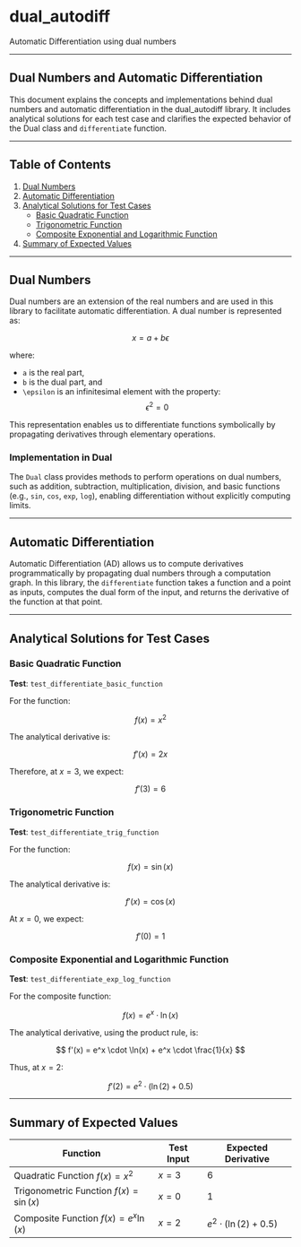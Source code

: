 # dual_autodiff
Automatic Differentiation using dual numbers

---

## Dual Numbers and Automatic Differentiation

This document explains the concepts and implementations behind dual numbers and automatic differentiation in the dual_autodiff library. It includes analytical solutions for each test case and clarifies the expected behavior of the Dual class and `differentiate` function.

---

## Table of Contents

1. [Dual Numbers](#dual-numbers)
2. [Automatic Differentiation](#automatic-differentiation)
3. [Analytical Solutions for Test Cases](#analytical-solutions-for-test-cases)
   - [Basic Quadratic Function](#basic-quadratic-function)
   - [Trigonometric Function](#trigonometric-function)
   - [Composite Exponential and Logarithmic Function](#composite-exponential-and-logarithmic-function)
4. [Summary of Expected Values](#summary-of-expected-values)

---

## Dual Numbers

Dual numbers are an extension of the real numbers and are used in this library to facilitate automatic differentiation. A dual number is represented as:

$$
x = a + b \epsilon
$$

where:

- `a` is the real part,
- `b` is the dual part, and
- `\epsilon` is an infinitesimal element with the property: $$\epsilon^2 = 0$$

This representation enables us to differentiate functions symbolically by propagating derivatives through elementary operations.

### Implementation in Dual
The `Dual` class provides methods to perform operations on dual numbers, such as addition, subtraction, multiplication, division, and basic functions (e.g., `sin`, `cos`, `exp`, `log`), enabling differentiation without explicitly computing limits.

---

## Automatic Differentiation

Automatic Differentiation (AD) allows us to compute derivatives programmatically by propagating dual numbers through a computation graph. In this library, the `differentiate` function takes a function and a point as inputs, computes the dual form of the input, and returns the derivative of the function at that point.

---

## Analytical Solutions for Test Cases

### Basic Quadratic Function
**Test**: `test_differentiate_basic_function`

For the function:

$$
f(x) = x^2
$$

The analytical derivative is:

$$
f'(x) = 2x
$$

Therefore, at $x = 3$, we expect:

$$
f'(3) = 6
$$

### Trigonometric Function
**Test**: `test_differentiate_trig_function`

For the function:

$$
f(x) = \sin(x)
$$

The analytical derivative is:

$$
f'(x) = \cos(x)
$$

At $x = 0$, we expect:

$$
f'(0) = 1
$$

### Composite Exponential and Logarithmic Function
**Test**: `test_differentiate_exp_log_function`

For the composite function:

$$
f(x) = e^x \cdot \ln(x)
$$

The analytical derivative, using the product rule, is:

$$
f'(x) = e^x \cdot \ln(x) + e^x \cdot \frac{1}{x}
$$

Thus, at $x = 2$:

$$
f'(2) = e^2 \cdot (\ln(2) + 0.5)
$$

---

## Summary of Expected Values

| Function                                  | Test Input | Expected Derivative                           |
|-------------------------------------------|------------|-----------------------------------------------|
| Quadratic Function $f(x) = x^2$          | $x = 3$    | 6                                             |
| Trigonometric Function $f(x) = \sin(x)$  | $x = 0$    | 1                                             |
| Composite Function $f(x) = e^x \ln(x)$   | $x = 2$    | $e^2 \cdot (\ln(2) + 0.5)$                   |